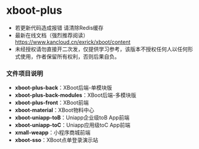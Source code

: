 # xboot-plus
- 若更新代码造成报错 请清除Redis缓存 
- 最新在线文档（强烈推荐阅读）https://www.kancloud.cn/exrick/xboot/content
- 未经授权请勿直接开二次发，仅提供学习参考，该版本不授权任何人以任何形式使用，作者保留所有权利，否则后果自负。
### 文件项目说明
- **xboot-plus-back**：XBoot后端-单模块版
- **xboot-plus-back-modules**：XBoot后端-多模块版
- **xboot-plus-front**：XBoot前端
- **xboot-material**：XBoot物料中心
- **xboot-uniapp-toB**：Uniapp企业级toB App前端
- **xboot-uniapp-toC**：Uniapp应用级toC App前端
- **xmall-weapp**：小程序商城前端
- **xboot-sso**：XBoot点单登录演示站